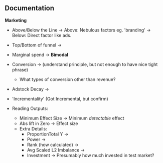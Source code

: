 **Documentation**
- 
**Marketing**
- Above/Below the Line
	-> Above: Nebulous factors eg. 'branding'
	-> Below: Direct factor like ads.
- Top/Bottom of funnel ->
- Marginal spend ->
**Bimodal**
- Conversion -> (understand principle, but not enough to have nice tight phrase)
	- What types of conversion other than revenue?
- Adstock Decay ->

- 'Incrementality' (Got Incremental, but confirm)
- Reading Outputs:
	- Minimum Effect Size -> Minimum *detectable* effect
	- Abs lift in Zero -> Effect size
	- Extra Details:
		- ProportionTotal Y -> 
		- Power ->
		- Rank (how calculated) ->
		- Avg Scaled L2 Imbalance ->
		- Investment -> Presumably how much invested in test market?